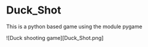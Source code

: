 # Duck_Shot
This is a python based game using the module pygame 

![Duck shooting game][Duck_Shot.png]
